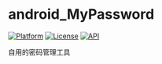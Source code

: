# android_MyPassword
[![Platform](https://img.shields.io/badge/platform-android-green.svg)](http://developer.android.com/index.html)
[![License](https://img.shields.io/badge/license-MIT-green.svg?style=flat)](https://opensource.org/licenses/MIT)
[![API](https://img.shields.io/badge/API-15%2B-yellow.svg?style=flat)](https://android-arsenal.com/api?level=15)

自用的密码管理工具